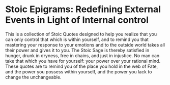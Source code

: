 # Stoic Epigrams: Redefining External Events in Light of Internal control

This is a collection of Stoic Quotes designed to help you realize that you can only control that which is within yourself, and to remind you that mastering your response to your emotions and to the outside world takes all their power and gives it to you. The Stoic Sage is thereby satisfied in hunger, drunk in dryness, free in chains, and just in injustice. No man can take that which you have for yourself: your power over your rational mind. These quotes are to remind you of the place you hold in the web of Fate, and the power you possess within yourself, and the power you lack to change the unchangeable.
